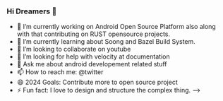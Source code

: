 ### Hi Dreamers 👋

- 🔭 I’m currently working on Android Open Source Platform also along with that contributing on RUST opensource projects.
- 🌱 I’m currently learning about Soong and Bazel Build System.
- 👯 I’m looking to collaborate on youtube
- 🤔 I’m looking for help with velocity at documentation
- 💬 Ask me about android developement related stuff
- 📫 How to reach me: @twitter
- 😄 2024 Goals: Contribute more to open source project
- ⚡ Fun fact: I love to design and structure the complex thing.
-->
